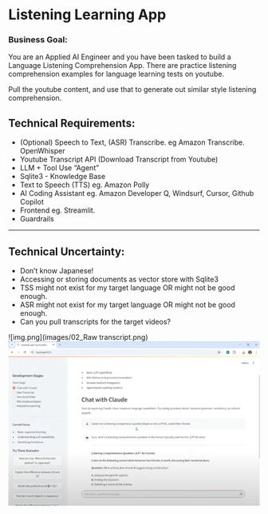 # Listening Learning App


### Business Goal: 
You are an Applied AI Engineer and you have been tasked to build a Language Listening Comprehension App. There are practice listening comprehension examples for language learning tests on youtube.

Pull the youtube content, and use that to generate out similar style listening comprehension.



## Technical Requirements:
- (Optional) Speech to Text, (ASR) Transcribe. eg Amazon Transcribe. OpenWhisper
- Youtube Transcript API (Download Transcript from Youtube)
- LLM + Tool Use “Agent”
- Sqlite3 - Knowledge Base 
- Text to Speech (TTS) eg. Amazon Polly
- AI Coding Assistant eg. Amazon Developer Q, Windsurf, Cursor, Github Copilot
- Frontend eg. Streamlit.
- Guardrails



------------------
## Technical Uncertainty:
- Don’t know Japanese!
- Accessing or storing documents as vector store with Sqlite3
- TSS might not exist for my target language OR might not be good enough.
- ASR might not exist for my target language OR might not be good enough.
- Can you pull transcripts for the target videos?


![img.png](images/02_Raw transcript.png)
![img_1.png](images/01_chat.png)
